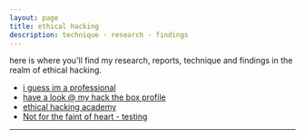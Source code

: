 ```yaml
---
layout: page
title: ethical hacking
description: technique - research - findings
---
```


here is where you'll find my research, reports, technique and findings in the realm
of ethical hacking.

- [i guess im a professional](https://www.hackthebox.com/achievement/badge/712007/216)
- [have a look @ my hack the box profile](https://app.hackthebox.com/profile/712007)
- [ethical hacking academy](https://referral.hackthebox.com/mzAX8lj)
- [Not for the faint of heart - testing](https://imghost.pics/image.php?id=9RFVTT.jpg)

---
